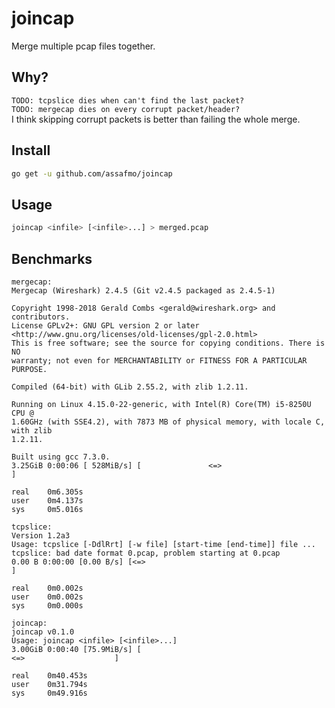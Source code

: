 # joincap

Merge multiple pcap files together.

## Why?

`TODO: tcpslice dies when can't find the last packet?`  
`TODO: mergecap dies on every corrupt packet/header?`  
I think skipping corrupt packets is better than failing the whole merge.

## Install

```bash
go get -u github.com/assafmo/joincap
```

## Usage

```bash
joincap <infile> [<infile>...] > merged.pcap
```

## Benchmarks

```
mergecap:
Mergecap (Wireshark) 2.4.5 (Git v2.4.5 packaged as 2.4.5-1)

Copyright 1998-2018 Gerald Combs <gerald@wireshark.org> and contributors.
License GPLv2+: GNU GPL version 2 or later <http://www.gnu.org/licenses/old-licenses/gpl-2.0.html>
This is free software; see the source for copying conditions. There is NO
warranty; not even for MERCHANTABILITY or FITNESS FOR A PARTICULAR PURPOSE.

Compiled (64-bit) with GLib 2.55.2, with zlib 1.2.11.

Running on Linux 4.15.0-22-generic, with Intel(R) Core(TM) i5-8250U CPU @
1.60GHz (with SSE4.2), with 7873 MB of physical memory, with locale C, with zlib
1.2.11.

Built using gcc 7.3.0.
3.25GiB 0:00:06 [ 528MiB/s] [               <=>                                                                                              ]

real    0m6.305s
user    0m4.137s
sys     0m5.016s

tcpslice:
Version 1.2a3
Usage: tcpslice [-DdlRrt] [-w file] [start-time [end-time]] file ...
tcpslice: bad date format 0.pcap, problem starting at 0.pcap
0.00 B 0:00:00 [0.00 B/s] [<=>                                                                                                               ]

real    0m0.002s
user    0m0.002s
sys     0m0.000s

joincap:
joincap v0.1.0
Usage: joincap <infile> [<infile>...]
3.00GiB 0:00:40 [75.9MiB/s] [                                                                                         <=>                    ]

real    0m40.453s
user    0m31.794s
sys     0m49.916s
```
